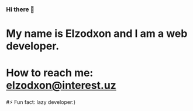 ### Hi there 👋

# My name is Elzodxon and I am a web developer. 
# How to reach me: elzodxon@interest.uz


#⚡ Fun fact: lazy developer:)

<!--
**elzodxon/elzodxon** is a ✨ _special_ ✨ repository because its `README.md` (this file) appears on your GitHub profile.

Here are some ideas to get you started:

- 🔭 I’m currently working on ...
- 🌱 I’m currently learning ...
- 👯 I’m looking to collaborate on ...
- 🤔 I’m looking for help with ...
- 💬 Ask me about ...
- 📫 How to reach me: ...
- 😄 Pronouns: ...
- ⚡ Fun fact: ...
-->
